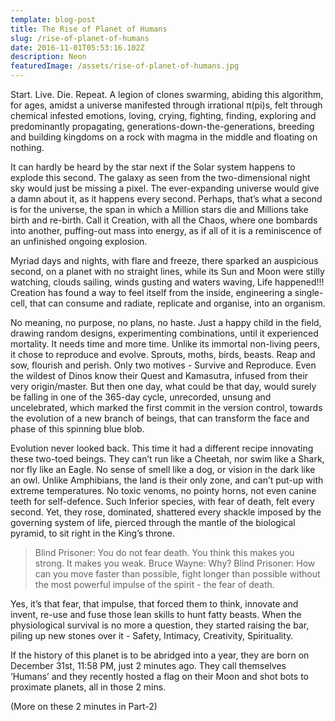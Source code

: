 ```yaml
---
template: blog-post
title: The Rise of Planet of Humans
slug: /rise-of-planet-of-humans
date: 2016-11-01T05:53:16.102Z
description: Neon
featuredImage: /assets/rise-of-planet-of-humans.jpg
---
```


Start. Live. Die. Repeat. A legion of clones swarming, abiding this algorithm, for ages, amidst a universe manifested through irrational π(pi)s, felt through chemical infested emotions, loving, crying, fighting, finding, exploring and predominantly propagating, generations-down-the-generations, breeding and building kingdoms on a rock with magma in the middle and floating on nothing.

It can hardly be heard by the star next if the Solar system happens to explode this second. The galaxy as seen from the two-dimensional night sky would just be missing a pixel. The ever-expanding universe would give a damn about it, as it happens every second. Perhaps, that’s what a second is for the universe, the span in which a Million stars die and Millions take birth and re-birth. Call it Creation, with all the Chaos, where one bombards into another, puffing-out mass into energy, as if all of it is a reminiscence of an unfinished ongoing explosion.

Myriad days and nights, with flare and freeze, there sparked an auspicious second, on a planet with no straight lines, while its Sun and Moon were stilly watching, clouds sailing, winds gusting and waters waving, Life happened!!! Creation has found a way to feel itself from the inside, engineering a single-cell, that can consume and radiate, replicate and organise, into an organism.

No meaning, no purpose, no plans, no haste. Just a happy child in the field, drawing random designs, experimenting combinations, until it experienced mortality. It needs time and more time. Unlike its immortal non-living peers, it chose to reproduce and evolve. Sprouts, moths, birds, beasts. Reap and sow, flourish and perish. Only two motives - Survive and Reproduce. Even the wildest of Dinos know their Quest and Kamasutra, infused from their very origin/master. But then one day, what could be that day, would surely be falling in one of the 365-day cycle, unrecorded, unsung and uncelebrated, which marked the first commit in the version control, towards the evolution of a new branch of beings, that can transform the face and phase of this spinning blue blob.

Evolution never looked back. This time it had a different recipe innovating these two-toed beings. They can’t run like a Cheetah, nor swim like a Shark, nor fly like an Eagle. No sense of smell like a dog, or vision in the dark like an owl. Unlike Amphibians, the land is their only zone, and can’t put-up with extreme temperatures. No toxic venoms, no pointy horns, not even canine teeth for self-defence. Such Inferior species, with fear of death, felt every second. Yet, they rose, dominated, shattered every shackle imposed by the governing system of life, pierced through the mantle of the biological pyramid, to sit right in the King’s throne.

> Blind Prisoner: You do not fear death. You think this makes you strong. It makes you weak.
Bruce Wayne: Why?
Blind Prisoner: How can you move faster than possible, fight longer than possible without the most powerful impulse of the spirit - the fear of death.

Yes, it’s that fear, that impulse, that forced them to think, innovate and invent, re-use and fuse those lean skills to hunt fatty beasts. When the physiological survival is no more a question, they started raising the bar, piling up new stones over it - Safety, Intimacy, Creativity, Spirituality.

If the history of this planet is to be abridged into a year, they are born on December 31st, 11:58 PM, just 2 minutes ago. They call themselves ‘Humans’ and they recently hosted a flag on their Moon and shot bots to proximate planets, all in those 2 mins.

(More on these 2 minutes in Part-2)